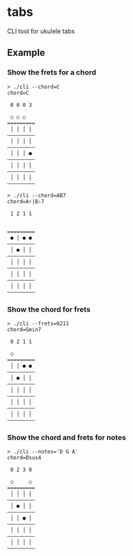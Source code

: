 # tabs

CLI tool for ukulele tabs

## Example

### Show the frets for a chord

```shell
> ./cli --chord=C
chord=C

 0 0 0 3

 ○ ○ ○
=========
 │ │ │ │
—————————
 │ │ │ │
—————————
 │ │ │ ●
—————————
 │ │ │ │
—————————
 │ │ │ │
—————————
```

```shell
> ./cli --chord=AB7
chord=A♯|B♭7

 1 2 1 1


=========
 ● │ ● ●
—————————
 │ ● │ │
—————————
 │ │ │ │
—————————
 │ │ │ │
—————————
 │ │ │ │
—————————
```

### Show the chord for frets

```shell
> ./cli --frets=0211
chord=Gmin7

 0 2 1 1

 ○
=========
 │ │ ● ●
—————————
 │ ● │ │
—————————
 │ │ │ │
—————————
 │ │ │ │
—————————
 │ │ │ │
—————————
```

### Show the chord and frets for notes

```shell
> ./cli --notes='D G A'
chord=Dsus4

 0 2 3 0

 ○     ○
=========
 │ │ │ │
—————————
 │ ● │ │
—————————
 │ │ ● │
—————————
 │ │ │ │
—————————
 │ │ │ │
—————————
```
